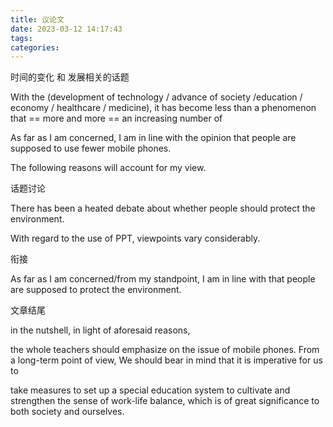 ```yaml
---
title: 议论文
date: 2023-03-12 14:17:43
tags:
categories:
---
```








时间的变化 和 发展相关的话题

With the (development of technology / advance of society /education / economy / healthcare / medicine), it has become less than a phenomenon that == more and more == an increasing number of 

As far as I am concerned, I am in line with the opinion that people are supposed to use fewer mobile phones.

 

The following reasons will account for my view. 

 

话题讨论 

There has been a heated debate about whether people should protect the environment.

With regard to the use of PPT, viewpoints vary considerably. 

 

衔接

As far as I am concerned/from my standpoint, I am in line with that people are supposed to protect the environment.

文章结尾

in the nutshell, in light of aforesaid reasons,

 the whole teachers should emphasize on the issue of mobile phones. From a long-term point of view, We should bear in mind that it is imperative for us to 

take measures to set up a special education system to cultivate and strengthen the sense of work-life balance, which is of great significance to both society and ourselves.

